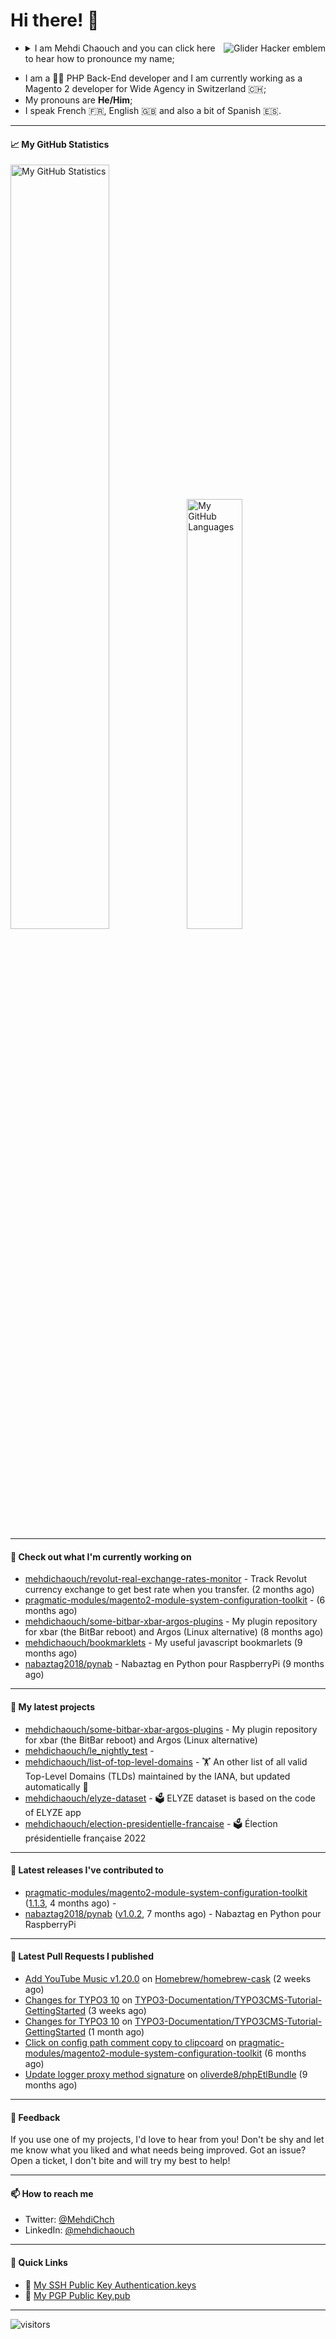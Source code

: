 # Hi there! 👋

<a href="#"><img align="right" title="Glider Hacker emblem" alt="Glider Hacker emblem" src="https://www.mediawiki.org/w/index.php?title=Special:Redirect/file/Glider.svg&width=140&height=140"></a>

- <details>
    <summary>I am Mehdi Chaouch and you can click here to hear how to pronounce my name;</summary>

    https://user-images.githubusercontent.com/861701/137650876-14f45303-cd42-4c4e-a172-a80abc8aa627.mp4
</details>

- I am a 👨‍💻 PHP Back-End developer and I am currently working as a Magento 2 developer for Wide Agency in Switzerland 🇨🇭;
- My pronouns are **He/Him**;
- I speak French 🇫🇷, English 🇬🇧 and also a bit of Spanish 🇪🇸.

---

#### 📈 My GitHub Statistics

<img alt="My GitHub Statistics" src="https://github-readme-stats.vercel.app/api?username=mehdichaouch&show_icons=true&count_private=true&theme=dark&hide_title=false&hide_border=true" width="56%" height="56%" /><img alt="My GitHub Languages" src="https://github-readme-stats.vercel.app/api/top-langs/?username=mehdichaouch&layout=compact&langs_count=10&theme=dark&hide_title=true&hide_border=true" width="42%" height="42%" />

---

#### 👷 Check out what I'm currently working on

- [mehdichaouch/revolut-real-exchange-rates-monitor](https://github.com/mehdichaouch/revolut-real-exchange-rates-monitor) - Track Revolut currency exchange to get best rate when you transfer. (2 months ago)
- [pragmatic-modules/magento2-module-system-configuration-toolkit](https://github.com/pragmatic-modules/magento2-module-system-configuration-toolkit) -  (6 months ago)
- [mehdichaouch/some-bitbar-xbar-argos-plugins](https://github.com/mehdichaouch/some-bitbar-xbar-argos-plugins) - My plugin repository for xbar (the BitBar reboot) and Argos (Linux alternative) (8 months ago)
- [mehdichaouch/bookmarklets](https://github.com/mehdichaouch/bookmarklets) - My useful javascript bookmarlets (9 months ago)
- [nabaztag2018/pynab](https://github.com/nabaztag2018/pynab) - Nabaztag en Python pour RaspberryPi (9 months ago)

---

#### 🌱 My latest projects

- [mehdichaouch/some-bitbar-xbar-argos-plugins](https://github.com/mehdichaouch/some-bitbar-xbar-argos-plugins) - My plugin repository for xbar (the BitBar reboot) and Argos (Linux alternative)
- [mehdichaouch/le_nightly_test](https://github.com/mehdichaouch/le_nightly_test) - 
- [mehdichaouch/list-of-top-level-domains](https://github.com/mehdichaouch/list-of-top-level-domains) - 🏋️ An other list of all valid Top-Level Domains (TLDs) maintained by the IANA, but updated automatically 🎉
- [mehdichaouch/elyze-dataset](https://github.com/mehdichaouch/elyze-dataset) - 🗳️ ELYZE dataset is based on the code of ELYZE app
- [mehdichaouch/election-presidentielle-francaise](https://github.com/mehdichaouch/election-presidentielle-francaise) - 🗳️  Élection présidentielle française 2022

---

#### 🔭 Latest releases I've contributed to

- [pragmatic-modules/magento2-module-system-configuration-toolkit](https://github.com/pragmatic-modules/magento2-module-system-configuration-toolkit) ([1.1.3](https://github.com/pragmatic-modules/magento2-module-system-configuration-toolkit/releases/tag/1.1.3), 4 months ago) - 
- [nabaztag2018/pynab](https://github.com/nabaztag2018/pynab) ([v1.0.2](https://github.com/nabaztag2018/pynab/releases/tag/v1.0.2), 7 months ago) - Nabaztag en Python pour RaspberryPi

---

#### 🔨 Latest Pull Requests I published

- [Add YouTube Music v1.20.0](https://github.com/Homebrew/homebrew-cask/pull/148404) on [Homebrew/homebrew-cask](https://github.com/Homebrew/homebrew-cask) (2 weeks ago)
- [Changes for TYPO3 10](https://github.com/TYPO3-Documentation/TYPO3CMS-Tutorial-GettingStarted/pull/280) on [TYPO3-Documentation/TYPO3CMS-Tutorial-GettingStarted](https://github.com/TYPO3-Documentation/TYPO3CMS-Tutorial-GettingStarted) (3 weeks ago)
- [Changes for TYPO3 10](https://github.com/TYPO3-Documentation/TYPO3CMS-Tutorial-GettingStarted/pull/276) on [TYPO3-Documentation/TYPO3CMS-Tutorial-GettingStarted](https://github.com/TYPO3-Documentation/TYPO3CMS-Tutorial-GettingStarted) (1 month ago)
- [Click on config path comment copy to clipcoard](https://github.com/pragmatic-modules/magento2-module-system-configuration-toolkit/pull/1) on [pragmatic-modules/magento2-module-system-configuration-toolkit](https://github.com/pragmatic-modules/magento2-module-system-configuration-toolkit) (6 months ago)
- [Update logger proxy method signature](https://github.com/oliverde8/phpEtlBundle/pull/2) on [oliverde8/phpEtlBundle](https://github.com/oliverde8/phpEtlBundle) (9 months ago)

---

#### 💬 Feedback

If you use one of my projects, I'd love to hear from you! Don't be shy and let me know what you liked
and what needs being improved. Got an issue? Open a ticket, I don't bite and will try my best to help!

---

#### 📫 How to reach me

- Twitter: [@MehdiChch](https://www.twitter.com/MehdiChch/)
- LinkedIn: [@mehdichaouch](https://www.linkedin.com/in/mehdichaouch/)

---

#### 🔗 Quick Links

- 🔐  [My SSH Public Key Authentication.keys](https://github.com/mehdichaouch.keys)
- 🔐  [My PGP Public Key.pub](https://gist.githubusercontent.com/mehdichaouch/mehdichaouch.pub)

---

![visitors](https://visitor-badge.laobi.icu/badge?page_id=mehdichaouch)
